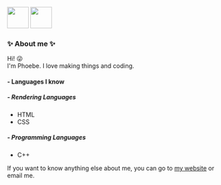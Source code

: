 <a href="https://phoebe-leong.github.io" target="_blank"><img src="https://avatars.githubusercontent.com/u/65205197?v=4" width="50px" height="50px"></a>
<a href="https://dev.to/phoebeleong" target="_blank"><img src="https://d2fltix0v2e0sb.cloudfront.net/dev-badge.svg" width="50px" height="50px"></a>

### :sparkles: About me :sparkles:
Hi! 😜  
I'm Phoebe. I love making things and coding. 

#### - Languages I know
##### - Rendering Languages
- HTML
- CSS
##### - Programming Languages
- C++

If you want to know anything else about me, you can go to [my website](https://phoebe-leong.github.io) or email me.
